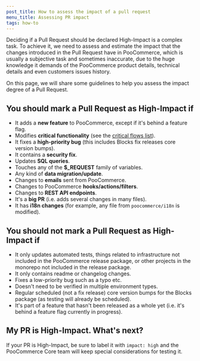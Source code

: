 ```yaml
---
post_title: How to assess the impact of a pull request
menu_title: Assessing PR impact
tags: how-to
---
```


Deciding if a Pull Request should be declared High-Impact is a complex task. To achieve it, we need to assess and estimate the impact that the changes introduced in the Pull Request have in PooCommerce, which is usually a subjective task and sometimes inaccurate, due to the huge knowledge it demands of the PooCommerce product details, technical details and even customers issues history.

On this page, we will share some guidelines to help you assess the impact degree of a Pull Request.

## You should mark a Pull Request as High-Impact if

- It adds a **new feature** to PooCommerce, except if it's behind a feature flag.
- Modifies **critical functionality** (see the [critical flows list](https://github.com/poocommerce/poocommerce/wiki/Critical-Flows)).
- It fixes a **high-priority bug** (this includes Blocks fix releases core version bumps).
- It contains a **security fix**.
- Updates **SQL queries**.
- Touches any of the **$_REQUEST** family of variables.
- Any kind of **data migration/update**.
- Changes to **emails** sent from PooCommerce.
- Changes to PooCommerce **hooks/actions/filters**.
- Changes to **REST API endpoints**.
- It's a **big PR** (i.e. adds several changes in many files).
- It has **i18n changes** (for example, any file from `poocommerce/i18n` is modified).

## You should not mark a Pull Request as High-Impact if

- It only updates automated tests, things related to infrastructure not included in the PooCommerce release package, or other projects in the monorepo not included in the release package.
- It only contains readme or changelog changes.
- Fixes a low-priority bug such as a typo etc.
- Doesn't need to be verified in multiple environment types.
- Regular scheduled (not a fix release) core version bumps for the Blocks package (as testing will already be scheduled).
- It's part of a feature that hasn't been released as a whole yet (i.e. it's behind a feature flag currently in progress).

## My PR is High-Impact. What's next?

If your PR is High-Impact, be sure to label it with `impact: high` and the PooCommerce Core team will keep special considerations for testing it.
